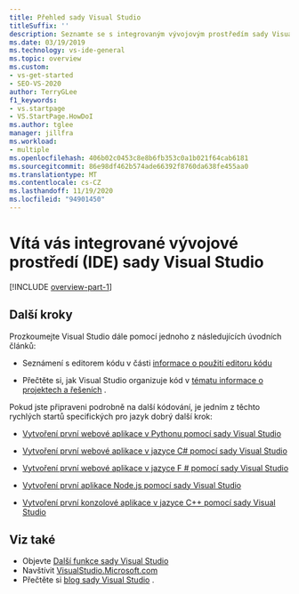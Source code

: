 ```yaml
---
title: Přehled sady Visual Studio
titleSuffix: ''
description: Seznamte se s integrovaným vývojovým prostředím sady Visual Studio.
ms.date: 03/19/2019
ms.technology: vs-ide-general
ms.topic: overview
ms.custom:
- vs-get-started
- SEO-VS-2020
author: TerryGLee
f1_keywords:
- vs.startpage
- VS.StartPage.HowDoI
ms.author: tglee
manager: jillfra
ms.workload:
- multiple
ms.openlocfilehash: 406b02c0453c8e8b6fb353c0a1b021f64cab6181
ms.sourcegitcommit: 86e98df462b574ade66392f8760da638fe455aa0
ms.translationtype: MT
ms.contentlocale: cs-CZ
ms.lasthandoff: 11/19/2020
ms.locfileid: "94901450"
---
```

# <a name="welcome-to-the-visual-studio-ide"></a>Vítá vás integrované vývojové prostředí (IDE) sady Visual Studio

[!INCLUDE [overview-part-1](includes/ide-overview.md)]

## <a name="next-steps"></a>Další kroky

Prozkoumejte Visual Studio dále pomocí jednoho z následujících úvodních článků:

- Seznámení s editorem kódu v části [informace o použití editoru kódu](../get-started/tutorial-editor.md)

- Přečtěte si, jak Visual Studio organizuje kód v [tématu informace o projektech a řešeních](../get-started/tutorial-projects-solutions.md) .

Pokud jste připraveni podrobně na další kódování, je jedním z těchto rychlých startů specifických pro jazyk dobrý další krok:

- [Vytvoření první webové aplikace v Pythonu pomocí sady Visual Studio](../ide/quickstart-python.md)

- [Vytvoření první webové aplikace v jazyce C# pomocí sady Visual Studio](../ide/quickstart-aspnet-core.md)

- [Vytvoření první webové aplikace v jazyce F # pomocí sady Visual Studio](../ide/quickstart-fsharp.md)

- [Vytvoření první aplikace Node.js pomocí sady Visual Studio](../ide/quickstart-nodejs.md)

- [Vytvoření první konzolové aplikace v jazyce C++ pomocí sady Visual Studio](/cpp/get-started/tutorial-console-cpp)

## <a name="see-also"></a>Viz také

- Objevte [Další funkce sady Visual Studio](../ide/advanced-feature-overview.md)
- Navštívit [VisualStudio.Microsoft.com](https://visualstudio.microsoft.com/vs/)
- Přečtěte si [blog sady Visual Studio](https://devblogs.microsoft.com/visualstudio/) .
